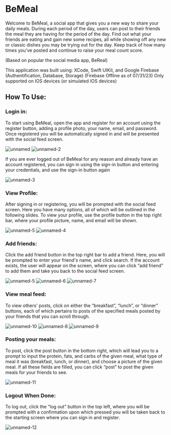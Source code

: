 # BeMeal
Welcome to BeMeal, a social app that gives you a new way to share your daily meals. During each period of the day, users can post to their friends the meal they are having for the period of the day. Find out what your friends are eating and gain new some recipes, all while showing off any new or classic dishes you may be trying out for the day. Keep track of how many times you've posted and continue to raise your meal count score. 

(Based on popular the social media app, BeReal)

This application was built using: XCode, Swift UIKit, and Google Firebase (Authentification, Database, Storage) (Firebase Offline as of 07/31/23) 
Only supported on IOS devices (or simulated IOS devices)

## How To Use:
### Login in:
To start using BeMeal, open the app and register for an account using the register button, adding a profile photo, your name, email, and password. Once registered you will be automatically signed in and will be presented with the social feed screen.

![unnamed](https://github.com/nkosko21/BeMeal/assets/136133267/1b468231-4207-48f2-91d3-a1c17d54e0c1)
![unnamed-2](https://github.com/nkosko21/BeMeal/assets/136133267/ccb158f0-03f5-4d4b-afde-d8cde0d4ea27)


If you are ever logged out of BeMeal for any reason and already have an account registered, you can sign in using the sign-in button and entering your credentials, and use the sign-in button again

![unnamed-3](https://github.com/nkosko21/BeMeal/assets/136133267/c0d4ef47-94f9-4d8d-a509-d96e20ebc397)




### View Profile:
After signing in or registering, you will be prompted with the social feed screen. Here you have many options, all of which will be outlined in the following slides. To view your profile, use the profile button in the top right bar, where your profile picture, name, and email will be shown.

![unnamed-5](https://github.com/nkosko21/BeMeal/assets/136133267/5b064c5c-a541-4987-8271-0f748e919f50)
![unnamed-4](https://github.com/nkosko21/BeMeal/assets/136133267/0d50f563-ecc9-4c3a-978a-b09f1eb7d781)




### Add friends:
Click the add friend button in the top right bar to add a friend. Here, you will be prompted to enter your friend's name, and click search. If the account exists, the user will appear on the screen, where you can click “add friend” to add them and take you back to the social feed screen.

![unnamed-5](https://github.com/nkosko21/BeMeal/assets/136133267/5b064c5c-a541-4987-8271-0f748e919f50)
![unnamed-6](https://github.com/nkosko21/BeMeal/assets/136133267/c7952359-6913-4163-bbe4-0894f6889286)
![unnamed-7](https://github.com/nkosko21/BeMeal/assets/136133267/28b2672c-e811-4d9c-8a5a-601f4321dad5)




### View meal feed:
To view others' posts, click on either the “breakfast”, “lunch”, or “dinner” buttons, each of which pertains to posts of the specified meals posted by your friends that you can scroll through.

![unnamed-10](https://github.com/nkosko21/BeMeal/assets/136133267/67a759cd-3308-4869-82c3-cb8b9adc566c)
![unnamed-8](https://github.com/nkosko21/BeMeal/assets/136133267/87899107-e550-4c9a-b657-ceafa2911fe1)
![unnamed-9](https://github.com/nkosko21/BeMeal/assets/136133267/813260f9-f782-41e2-90cc-d0bb0442d5c6)




### Posting your meals: 
To post, click the post button in the bottom right, which will lead you to a prompt to input the protein, fats, and carbs of the given meal, what type of meal it was (breakfast, lunch, or dinner), and choose a picture of the given meal. If all these fields are filled, you can click “post” to post the given meals for your friends to see.

![unnamed-11](https://github.com/nkosko21/BeMeal/assets/136133267/bf548feb-b6cc-486a-802b-16f63c4096dc)




### Logout When Done:
To log out, click the “log out” button in the top left, where you will be prompted with a confirmation upon which pressed you will be taken back to the starting screen where you can sign in and register.

![unnamed-12](https://github.com/nkosko21/BeMeal/assets/136133267/56e48991-0fe6-4f78-9ebc-56a409eaa180)


